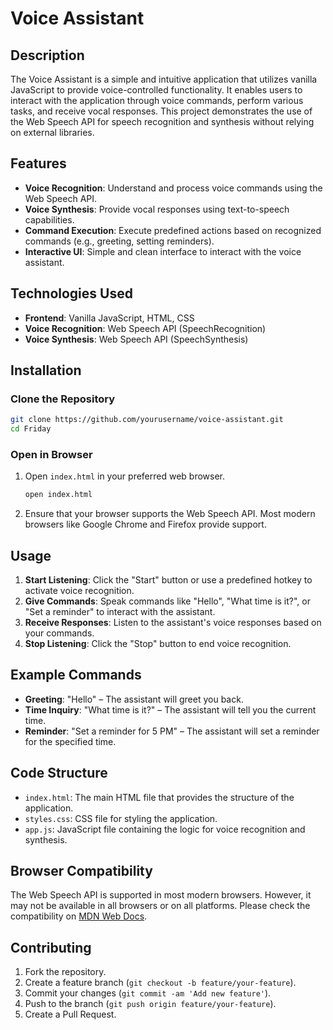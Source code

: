 # Voice Assistant

## Description

The Voice Assistant is a simple and intuitive application that utilizes vanilla JavaScript to provide voice-controlled functionality. It enables users to interact with the application through voice commands, perform various tasks, and receive vocal responses. This project demonstrates the use of the Web Speech API for speech recognition and synthesis without relying on external libraries.

## Features

- **Voice Recognition**: Understand and process voice commands using the Web Speech API.
- **Voice Synthesis**: Provide vocal responses using text-to-speech capabilities.
- **Command Execution**: Execute predefined actions based on recognized commands (e.g., greeting, setting reminders).
- **Interactive UI**: Simple and clean interface to interact with the voice assistant.

## Technologies Used

- **Frontend**: Vanilla JavaScript, HTML, CSS
- **Voice Recognition**: Web Speech API (SpeechRecognition)
- **Voice Synthesis**: Web Speech API (SpeechSynthesis)

## Installation

### Clone the Repository

```bash
git clone https://github.com/yourusername/voice-assistant.git
cd Friday
```

### Open in Browser

1. Open `index.html` in your preferred web browser.

   ```bash
   open index.html
   ```

2. Ensure that your browser supports the Web Speech API. Most modern browsers like Google Chrome and Firefox provide support.

## Usage

1. **Start Listening**: Click the "Start" button or use a predefined hotkey to activate voice recognition.
2. **Give Commands**: Speak commands like "Hello", "What time is it?", or "Set a reminder" to interact with the assistant.
3. **Receive Responses**: Listen to the assistant's voice responses based on your commands.
4. **Stop Listening**: Click the "Stop" button to end voice recognition.

## Example Commands

- **Greeting**: "Hello" – The assistant will greet you back.
- **Time Inquiry**: "What time is it?" – The assistant will tell you the current time.
- **Reminder**: "Set a reminder for 5 PM" – The assistant will set a reminder for the specified time.

## Code Structure

- `index.html`: The main HTML file that provides the structure of the application.
- `styles.css`: CSS file for styling the application.
- `app.js`: JavaScript file containing the logic for voice recognition and synthesis.

## Browser Compatibility

The Web Speech API is supported in most modern browsers. However, it may not be available in all browsers or on all platforms. Please check the compatibility on [MDN Web Docs](https://developer.mozilla.org/en-US/docs/Web/API/Web_Speech_API).

## Contributing

1. Fork the repository.
2. Create a feature branch (`git checkout -b feature/your-feature`).
3. Commit your changes (`git commit -am 'Add new feature'`).
4. Push to the branch (`git push origin feature/your-feature`).
5. Create a Pull Request.
